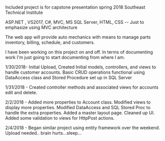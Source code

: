 Included project is for capstone presentation spring 2018 Southeast Technical Institute

ASP.NET , VS2017, C#, MVC, MS SQL Server, HTML, CSS --  Just to emphasize using MVC architecture

The web app will provide auto mechanics with means to manage parts inventory, billing, schedule, and customers.



I have been working on this project on and off.  In terms of documenting work I'm just going to start documenting from where I am.


1/30/2018- Initial Upload, Created Initial models, controllers, and views to handle customer accounts.  Basic CRUD operations functional using DataAccess class and Stored Procedure set up in SQL Server


1/31/2018 - Created controller methods and associated views for accounts edit and delete.


2/2/2018 - Added more properties to Account class.  Modified views to display more properties.  Modified DataAccess and SQL Stored Proc to handle the extra properties.  Added a master layout page.  Cleaned up UI.  Added some validation to views for HttpPost actions.

2/4/2018 - Began similar project using entity framework over the weekend.  Upload needed.. brain hurts...sleep...
